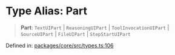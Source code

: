 # Type Alias: Part

> **Part**: `TextUIPart` \| `ReasoningUIPart` \| `ToolInvocationUIPart` \| `SourceUIPart` \| `FileUIPart` \| `StepStartUIPart`

Defined in: [packages/core/src/types.ts:106](https://github.com/GeoDaCenter/openassistant/blob/0a6a7e7306d75a25dc968b3117f04cb7bd613bec/packages/core/src/types.ts#L106)
